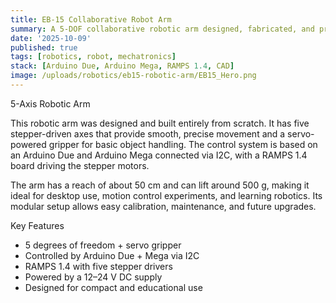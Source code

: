 ```yaml
---
title: EB-15 Collaborative Robot Arm
summary: A 5-DOF collaborative robotic arm designed, fabricated, and programmed end-to-end, including custom actuators and control box.
date: '2025-10-09'
published: true
tags: [robotics, robot, mechatronics]
stack: [Arduino Due, Arduino Mega, RAMPS 1.4, CAD]
image: /uploads/robotics/eb15-robotic-arm/EB15_Hero.png
---
```


5-Axis Robotic Arm

This robotic arm was designed and built entirely from scratch. It has five stepper-driven axes that provide smooth, precise movement and a servo-powered gripper for basic object handling. The control system is based on an Arduino Due and Arduino Mega connected via I2C, with a RAMPS 1.4 board driving the stepper motors.

The arm has a reach of about 50 cm and can lift around 500 g, making it ideal for desktop use, motion control experiments, and learning robotics. Its modular setup allows easy calibration, maintenance, and future upgrades.

Key Features

- 5 degrees of freedom + servo gripper
- Controlled by Arduino Due + Mega via I2C
- RAMPS 1.4 with five stepper drivers
- Powered by a 12–24 V DC supply
- Designed for compact and educational use
